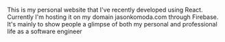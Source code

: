 This is my personal website that I've recently developed using React. Currently I'm hosting it on my domain jasonkomoda.com through Firebase. It's mainly to show people a glimpse of both my personal and professional life as a software engineer
